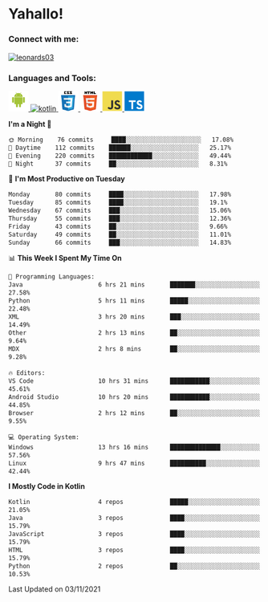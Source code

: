 # Yahallo!


<!-- ## 🔗 Links -->
### Connect with me:
<p  align="left">
<a  href="https://linkedin.com/in/leonards03"  target="blank"><img  align="center"  src="https://raw.githubusercontent.com/rahuldkjain/github-profile-readme-generator/master/src/images/icons/Social/linked-in-alt.svg"  alt="leonards03"  height="30"  width="40" /></a>
</p>

  

<h3 align="left">Languages and Tools:</h3>
<p align="left"> 
<a href="https://developer.android.com" target="_blank"> 
  <img src="https://raw.githubusercontent.com/devicons/devicon/master/icons/android/android-original-wordmark.svg" alt="android" width="40" height="40"/> 
</a> 
<a  href="https://kotlinlang.org"  target="_blank">  
  <img  src="https://www.vectorlogo.zone/logos/kotlinlang/kotlinlang-icon.svg"  alt="kotlin"  width="40"  height="40"/>  
</a>
<a href="https://www.w3schools.com/css/" target="_blank"> 
  <img src="https://raw.githubusercontent.com/devicons/devicon/master/icons/css3/css3-original-wordmark.svg" alt="css3" width="40" height="40"/> 
</a>  
<a href="https://www.w3.org/html/" target="_blank"> 
  <img src="https://raw.githubusercontent.com/devicons/devicon/master/icons/html5/html5-original-wordmark.svg" alt="html5" width="40" height="40"/> 
</a>
<a href="https://developer.mozilla.org/en-US/docs/Web/JavaScript" target="_blank"> 
  <img src="https://raw.githubusercontent.com/devicons/devicon/master/icons/javascript/javascript-original.svg" alt="javascript" width="40" height="40"/> 
</a> 
<a href="https://www.typescriptlang.org/" target="_blank"> 
  <img src="https://raw.githubusercontent.com/devicons/devicon/master/icons/typescript/typescript-original.svg" alt="typescript" width="40" height="40"/> 
</a> 
</p>

<!--START_SECTION:waka-->
**I'm a Night 🦉** 

```text
🌞 Morning    76 commits     ████░░░░░░░░░░░░░░░░░░░░░   17.08% 
🌆 Daytime    112 commits    ██████░░░░░░░░░░░░░░░░░░░   25.17% 
🌃 Evening    220 commits    ████████████░░░░░░░░░░░░░   49.44% 
🌙 Night      37 commits     ██░░░░░░░░░░░░░░░░░░░░░░░   8.31%

```
📅 **I'm Most Productive on Tuesday** 

```text
Monday       80 commits     ████░░░░░░░░░░░░░░░░░░░░░   17.98% 
Tuesday      85 commits     ████░░░░░░░░░░░░░░░░░░░░░   19.1% 
Wednesday    67 commits     ███░░░░░░░░░░░░░░░░░░░░░░   15.06% 
Thursday     55 commits     ███░░░░░░░░░░░░░░░░░░░░░░   12.36% 
Friday       43 commits     ██░░░░░░░░░░░░░░░░░░░░░░░   9.66% 
Saturday     49 commits     ██░░░░░░░░░░░░░░░░░░░░░░░   11.01% 
Sunday       66 commits     ███░░░░░░░░░░░░░░░░░░░░░░   14.83%

```


📊 **This Week I Spent My Time On** 

```text
💬 Programming Languages: 
Java                     6 hrs 21 mins       ███████░░░░░░░░░░░░░░░░░░   27.58% 
Python                   5 hrs 11 mins       █████░░░░░░░░░░░░░░░░░░░░   22.48% 
XML                      3 hrs 20 mins       ███░░░░░░░░░░░░░░░░░░░░░░   14.49% 
Other                    2 hrs 13 mins       ██░░░░░░░░░░░░░░░░░░░░░░░   9.64% 
MDX                      2 hrs 8 mins        ██░░░░░░░░░░░░░░░░░░░░░░░   9.28%

🔥 Editors: 
VS Code                  10 hrs 31 mins      ███████████░░░░░░░░░░░░░░   45.61% 
Android Studio           10 hrs 20 mins      ███████████░░░░░░░░░░░░░░   44.85% 
Browser                  2 hrs 12 mins       ██░░░░░░░░░░░░░░░░░░░░░░░   9.55%

💻 Operating System: 
Windows                  13 hrs 16 mins      ██████████████░░░░░░░░░░░   57.56% 
Linux                    9 hrs 47 mins       ██████████░░░░░░░░░░░░░░░   42.44%

```

**I Mostly Code in Kotlin** 

```text
Kotlin                   4 repos             █████░░░░░░░░░░░░░░░░░░░░   21.05% 
Java                     3 repos             ████░░░░░░░░░░░░░░░░░░░░░   15.79% 
JavaScript               3 repos             ████░░░░░░░░░░░░░░░░░░░░░   15.79% 
HTML                     3 repos             ████░░░░░░░░░░░░░░░░░░░░░   15.79% 
Python                   2 repos             ██░░░░░░░░░░░░░░░░░░░░░░░   10.53%

```



 Last Updated on 03/11/2021
<!--END_SECTION:waka-->
<!-- 
<p><img align="left" src="https://github-readme-stats.vercel.app/api/top-langs?username=leonards03&show_icons=true&locale=en&layout=compact" alt="leonards03" /></p>
<p><img align="center" src="https://github-readme-streak-stats.herokuapp.com/?user=leonards03&" alt="leonards03" /></p>
 -->
<!-- - 🌱 I’m currently learning Mobile Development (Android)
 -->
<!--
**Leonards03/Leonards03** is a ✨ _special_ ✨ repository because its `README.md` (this file) appears on your GitHub profile.

Here are some ideas to get you started:

- 🔭 I’m currently working on ...
- 🌱 I’m currently learning ...
- 👯 I’m looking to collaborate on ...
- 🤔 I’m looking for help with ...
- 💬 Ask me about ...
- 📫 How to reach me: ...
- 😄 Pronouns: ...
- ⚡ Fun fact: ...
-->
